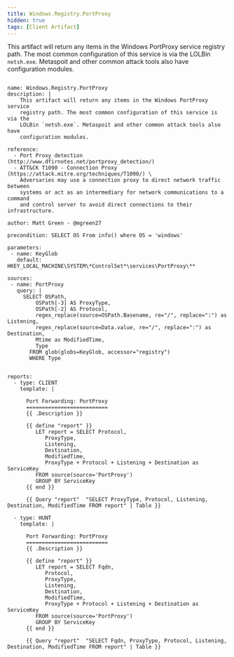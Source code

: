 ```yaml
---
title: Windows.Registry.PortProxy
hidden: true
tags: [Client Artifact]
---
```


This artifact will return any items in the Windows PortProxy service
registry path. The most common configuration of this service is via the
LOLBin `netsh.exe`. Metaspoit and other common attack tools also have
configuration modules.


<pre><code class="language-yaml">
name: Windows.Registry.PortProxy
description: |
    This artifact will return any items in the Windows PortProxy service
    registry path. The most common configuration of this service is via the
    LOLBin `netsh.exe`. Metaspoit and other common attack tools also have
    configuration modules.

reference:
  - Port Proxy detection (http://www.dfirnotes.net/portproxy_detection/)
  - ATT&amp;CK T1090 - Connection Proxy (https://attack.mitre.org/techniques/T1090/) \
    Adversaries may use a connection proxy to direct network traffic between
    systems or act as an intermediary for network communications to a command
    and control server to avoid direct connections to their infrastructure.

author: Matt Green - @mgreen27

precondition: SELECT OS From info() where OS = 'windows'

parameters:
 - name: KeyGlob
   default: HKEY_LOCAL_MACHINE\SYSTEM\*ControlSet*\services\PortProxy\**

sources:
 - name: PortProxy
   query: |
     SELECT OSPath,
         OSPath[-3] AS ProxyType,
         OSPath[-2] AS Protocol,
         regex_replace(source=OSPath.Basename, re="/", replace=":") as Listening,
         regex_replace(source=Data.value, re="/", replace=":") as Destination,
         Mtime as ModifiedTime,
         Type
       FROM glob(globs=KeyGlob, accessor="registry")
       WHERE Type


reports:
  - type: CLIENT
    template: |

      Port Forwarding: PortProxy
      ==========================
      {{ .Description }}

      {{ define "report" }}
         LET report = SELECT Protocol,
            ProxyType,
            Listening,
            Destination,
            ModifiedTime,
            ProxyType + Protocol + Listening + Destination as ServiceKey
         FROM source(source='PortProxy')
         GROUP BY ServiceKey
      {{ end }}

      {{ Query "report"  "SELECT ProxyType, Protocol, Listening, Destination, ModifiedTime FROM report" | Table }}

  - type: HUNT
    template: |

      Port Forwarding: PortProxy
      ==========================
      {{ .Description }}

      {{ define "report" }}
         LET report = SELECT Fqdn,
            Protocol,
            ProxyType,
            Listening,
            Destination,
            ModifiedTime,
            ProxyType + Protocol + Listening + Destination as ServiceKey
         FROM source(source='PortProxy')
         GROUP BY ServiceKey
      {{ end }}

      {{ Query "report"  "SELECT Fqdn, ProxyType, Protocol, Listening, Destination, ModifiedTime FROM report" | Table }}

</code></pre>

